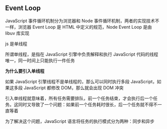 ## Event Loop

JavaScript 事件循环机制分为浏览器和 Node 事件循环机制，两者的实现技术不一样，浏览器 Event Loop 是 HTML 中定义的规范，Node Event Loop 是由 libuv 库实现

js 是单线程 

所谓单线程，是指在 JavaScript 引擎中负责解释和执行 JavaScript 代码的线程唯一，同一时间上只能执行一件任务

**为什么要引入单线程**

如果 JavaScript 引擎线程不是单线程的，那么可以同时执行多段 JavaScript，如果这多段 JavaScript 都修改 DOM，那么就会出现 DOM 冲突

引入单线程就意味着，所有任务需要排队，前一个任务结束，才会执行后一个任务。这同时又导致了一个问题：如果前一个任务耗时很长，后一个任务就不得不一直等着

为了解决这个问题，JavaScript 语言将任务的执行模式分为两种：同步和异步